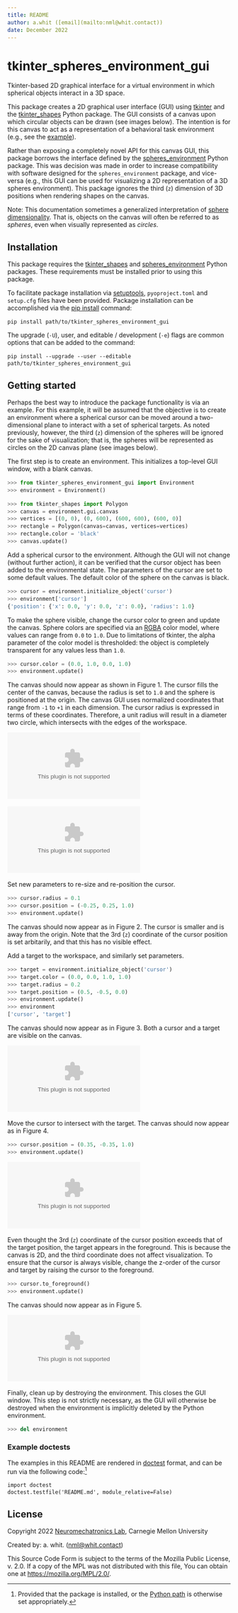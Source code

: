 ```yaml
---
title: README
author: a.whit ([email](mailto:nml@whit.contact))
date: December 2022
---
```


<!-- License

Copyright 2022 Neuromechatronics Lab, Carnegie Mellon University (a.whit)

Created by: a. whit. (nml@whit.contact)

This Source Code Form is subject to the terms of the Mozilla Public
License, v. 2.0. If a copy of the MPL was not distributed with this
file, You can obtain one at https://mozilla.org/MPL/2.0/.
-->


# tkinter_spheres_environment_gui

Tkinter-based 2D graphical interface for a virtual environment in which 
spherical objects interact in a 3D space.

This package creates a 2D graphical user interface (GUI) using [tkinter] and 
the [tkinter_shapes] Python package. The GUI consists of a canvas upon which 
circular objects can be drawn (see images below). The intention is for this 
canvas to act as a representation of a behavioral task environment (e.g., see 
the [example](#getting-started)).

Rather than exposing a completely novel API for this canvas GUI, this 
package borrows the interface defined by the [spheres_environment] Python 
package. This was decision was made in order to increase compatibility with 
software designed for the `spheres_environment` package, and vice-versa (e.g., 
this GUI can be used for visualizing a 2D representation of a 3D spheres 
environment). This package ignores the third (`z`) dimension of 3D positions when rendering shapes on the canvas.

Note: This documentation sometimes a generalized interpretation of 
[sphere dimensionality]. That is, objects on the canvas will often be 
referred to as _spheres_, even when visually represented as _circles_.

## Installation

This package requires the [tkinter_shapes] and [spheres_environment] Python 
packages. These requirements must be installed prior to using this package.

To facilitate package installation via [setuptools], `pyoproject.toml` and 
`setup.cfg` files have been provided. Package installation can be accomplished 
via the [pip install] command:

```
pip install path/to/tkinter_spheres_environment_gui
```

The upgrade (`-U`), user, and editable / development (`-e`) flags are common 
options that can be added to the command:

```
pip install --upgrade --user --editable path/to/tkinter_spheres_environment_gui
```

## Getting started

Perhaps the best way to introduce the package functionality is via an example. 
For this example, it will be assumed that the objective is to create an 
environment where a spherical cursor can be moved around a two-dimensional 
plane to interact with a set of spherical targets. As noted previously, 
however, the third (`z`) dimension of the spheres will be ignored for the sake 
of visualization; that is, the spheres will be represented as circles on the 2D 
canvas plane (see images below).

The first step is to create an environment. This initializes a top-level GUI 
window, with a blank canvas.

```python
>>> from tkinter_spheres_environment_gui import Environment
>>> environment = Environment()

```

```python
>>> from tkinter_shapes import Polygon
>>> canvas = environment.gui.canvas
>>> vertices = [(0, 0), (0, 600), (600, 600), (600, 0)]
>>> rectangle = Polygon(canvas=canvas, vertices=vertices)
>>> rectangle.color = 'black'
>>> canvas.update()

```

Add a spherical cursor to the environment. Although the GUI will not change 
(without further action), it can be verified that the cursor object has been 
added to the environmental state. The parameters of the cursor are set to some 
default values. The default color of the sphere on the canvas is black.

```python
>>> cursor = environment.initialize_object('cursor')
>>> environment['cursor']
{'position': {'x': 0.0, 'y': 0.0, 'z': 0.0}, 'radius': 1.0}

```

To make the sphere visible, change the cursor color to green and update the 
canvas. Sphere colors are specified via an [RGBA] color model, where values can 
range from `0.0` to `1.0`. Due to limitations of tkinter, the alpha parameter 
of the color model is thresholded: the object is completely transparent for any 
values less than `1.0`.

```python
>>> cursor.color = (0.0, 1.0, 0.0, 1.0)
>>> environment.update()

```

The canvas should now appear as shown in Figure 1. The cursor fills the center 
of the canvas, because the radius is set to `1.0` and the sphere is positioned 
at the origin. The canvas GUI uses normalized coordinates that range from `-1` 
to `+1` in each dimension. The cursor radius is expressed in terms of these 
coordinates. Therefore, a unit radius will result in a diameter two circle, 
which intersects with the edges of the workspace.

![Figure 1: Cursor.](data/test_package-cursor-2.ps "Figure 1")

![Figure 2](data/test_package-cursor-3.ps "Figure 2")

Set new parameters to re-size and re-position the cursor.

```python
>>> cursor.radius = 0.1
>>> cursor.position = (-0.25, 0.25, 1.0)
>>> environment.update()

```

The canvas should now appear as in Figure 2. The cursor is smaller and is away 
from the origin. Note that the 3rd (`z`) coordinate of the cursor position is 
set arbitarily, and that this has no visible effect.

Add a target to the workspace, and similarly set parameters.

```python
>>> target = environment.initialize_object('cursor')
>>> target.color = (0.0, 0.0, 1.0, 1.0)
>>> target.radius = 0.2
>>> target.position = (0.5, -0.5, 0.0)
>>> environment.update()
>>> environment
['cursor', 'target']

```

The canvas should now appear as in Figure 3. Both a cursor and a target are 
visible on the canvas.

![Figure 3](data/test_package-target-4.ps "Figure 3")

Move the cursor to intersect with the target. The canvas should now appear as 
in Figure 4.

```python
>>> cursor.position = (0.35, -0.35, 1.0)
>>> environment.update()

```

![Figure 4](data/test_package-target-5.ps "Figure 4")

Even thought the 3rd (`z`) coordinate of the cursor position exceeds that of 
the target position, the target appears in the foreground. This is because the 
canvas is 2D, and the third coordinate does not affect visualization. To ensure 
that the cursor is always visible, change the z-order of the cursor and target 
by raising the cursor to the foreground.

```python
>>> cursor.to_foreground()
>>> environment.update()

```

The canvas should now appear as in Figure 5.

![Figure 5](data/test_package-target-6.ps "Figure 5")


Finally, clean up by destroying the environment. This closes the GUI window. 
This step is not strictly necessary, as the GUI will otherwise be destroyed 
when the environment is implicitly deleted by the Python environment.

```python
>>> del environment

```

### Example doctests

The examples in this README are rendered in [doctest] format, and can be run 
via the following code:[^python_paths]

[^python_paths]: Provided that the package is installed, or the [Python path] 
                 is otherwise set appropriately.

```
import doctest
doctest.testfile('README.md', module_relative=False)

```

## License

Copyright 2022 [Neuromechatronics Lab][neuromechatronics], 
Carnegie Mellon University

Created by: a. whit. (nml@whit.contact)

This Source Code Form is subject to the terms of the Mozilla Public
License, v. 2.0. If a copy of the MPL was not distributed with this
file, You can obtain one at https://mozilla.org/MPL/2.0/.

<!---------------------------------------------------------------------
   References
---------------------------------------------------------------------->

[tkinter]: https://docs.python.org/3/library/tkinter.html

[Python path]: https://docs.python.org/3/tutorial/modules.html#the-module-search-path

[doctest]: https://docs.python.org/3/library/doctest.html

[setuptools]: https://setuptools.pypa.io/en/latest/userguide/quickstart.html#basic-use

[neuromechatronics]: https://www.meche.engineering.cmu.edu/faculty/neuromechatronics-lab.html

[tkinter_shapes]: https://github.com/ricmua/tkinter_shapes

[pip install]: https://pip.pypa.io/en/stable/cli/pip_install/

[spheres_environment]: https://github.com/ricmua/spheres_environment

[sphere dimensionality]: https://en.wikipedia.org/wiki/Sphere#Dimensionality

[RGBA]: https://en.wikipedia.org/wiki/RGBA_color_model

